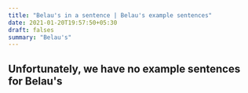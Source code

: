 ```yaml
---
title: "Belau's in a sentence | Belau's example sentences"
date: 2021-01-20T19:57:50+05:30
draft: falses
summary: "Belau's"
---
```

## Unfortunately, we have no example sentences for Belau's                 
